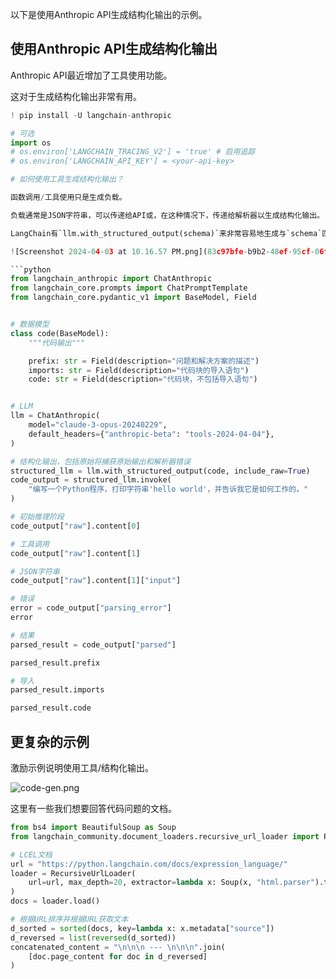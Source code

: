 以下是使用Anthropic API生成结构化输出的示例。

## 使用Anthropic API生成结构化输出

Anthropic API最近增加了工具使用功能。

这对于生成结构化输出非常有用。

```python
! pip install -U langchain-anthropic
```

```python
# 可选
import os
# os.environ['LANGCHAIN_TRACING_V2'] = 'true' # 启用追踪
# os.environ['LANGCHAIN_API_KEY'] = <your-api-key>
```

```python
# 如何使用工具生成结构化输出？

函数调用/工具使用只是生成负载。

负载通常是JSON字符串，可以传递给API或，在这种情况下，传递给解析器以生成结构化输出。

LangChain有`llm.with_structured_output(schema)`来非常容易地生成与`schema`匹配的结构化输出。

![Screenshot 2024-04-03 at 10.16.57 PM.png](83c97bfe-b9b2-48ef-95cf-06faeebaa048.png)

```python
from langchain_anthropic import ChatAnthropic
from langchain_core.prompts import ChatPromptTemplate
from langchain_core.pydantic_v1 import BaseModel, Field


# 数据模型
class code(BaseModel):
    """代码输出"""

    prefix: str = Field(description="问题和解决方案的描述")
    imports: str = Field(description="代码块的导入语句")
    code: str = Field(description="代码块，不包括导入语句")


# LLM
llm = ChatAnthropic(
    model="claude-3-opus-20240229",
    default_headers={"anthropic-beta": "tools-2024-04-04"},
)

# 结构化输出，包括原始将捕获原始输出和解析器错误
structured_llm = llm.with_structured_output(code, include_raw=True)
code_output = structured_llm.invoke(
    "编写一个Python程序，打印字符串'hello world'，并告诉我它是如何工作的。"
)
```

```python
# 初始推理阶段
code_output["raw"].content[0]
```

```python
# 工具调用
code_output["raw"].content[1]
```

```python
# JSON字符串
code_output["raw"].content[1]["input"]
```

```python
# 错误
error = code_output["parsing_error"]
error
```

```python
# 结果
parsed_result = code_output["parsed"]
```

```python
parsed_result.prefix
```

```python
# 导入
parsed_result.imports
```

```python
parsed_result.code
```

## 更复杂的示例

激励示例说明使用工具/结构化输出。

![code-gen.png](bb6c7126-7667-433f-ba50-56107b0341bd.png)

这里有一些我们想要回答代码问题的文档。

```python
from bs4 import BeautifulSoup as Soup
from langchain_community.document_loaders.recursive_url_loader import RecursiveUrlLoader

# LCEL文档
url = "https://python.langchain.com/docs/expression_language/"
loader = RecursiveUrlLoader(
    url=url, max_depth=20, extractor=lambda x: Soup(x, "html.parser").text
)
docs = loader.load()

# 根据URL排序并根据URL获取文本
d_sorted = sorted(docs, key=lambda x: x.metadata["source"])
d_reversed = list(reversed(d_sorted))
concatenated_content = "\n\n\n --- \n\n\n".join(
    [doc.page_content for doc in d_reversed]
)
